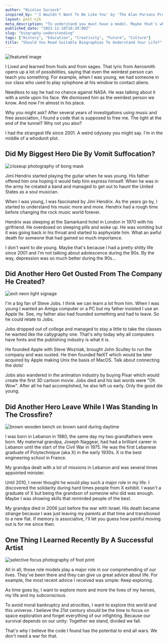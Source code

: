 ```yaml
---
author: "Nicolas Sursock"
inspired_by: "'I Wouldn't Want To Be Like You' by 'The Alan Parsons Project' on 'I Robot'"
layout: post.njk
meta_description: "To understand you must have a model. Maybe that's why models are important for our teens. No shame saying you also need them during a midlife crisis."
published_date: "2022-12-10T16:29:00Z"
slug: "biography-understanding"
tags: ["History", "Education", "Creativity", "Future", "Culture"]
title: "Should You Read Suitable Biographies To Understand Your Life?"
---
```


![featured image](https://images.unsplash.com/photo-1627828940707-39a6b115b205?ixlib=rb-4.0.3&ixid=MnwxMjA3fDB8MHxwaG90by1wYWdlfHx8fGVufDB8fHx8&auto=format&fit=crop)

I Lived and learned from fools and from sages. That lyric from Aerosmith opens up a lot of possibilities, saying that even the weirdest person can teach you something. For example, when I was young, we had someone in our class who used to play xylophone at his window to contact aliens.

Needless to say he had no chance against NASA. He was talking about it with a smile upon his face. We dismissed him as the weirdest person we know. And now I'm almost in his place.

Why you might ask? After several years of investigations using music and free association, I found a code that is supposed to free me. The light at the end of the tunnel? Why not you also?

I had the strangest life since 2001. A weird odyssey you might say. I'm in the middle of a whodunit plot.

## Did My Biggest Hero Die By Vomit Suffocation?

![closeup photography of bong mask](https://images.unsplash.com/photo-1505185166728-2c573eee20ad?ixlib=rb-4.0.3&ixid=MnwxMjA3fDB8MHxwaG90by1wYWdlfHx8fGVufDB8fHx8&auto=format&fit=crop&q=80&w=800&h=600)

Jimi Hendrix started playing the guitar when he was young. His father offered him one hoping it would help him express himself. When he was in the army he created a band and managed to get out to haunt the United States as a soul musician.

When I was young, I was fascinated by Jimi Hendrix. As the years go by, I started to understand his music more and more. Hendrix had a rough time before changing the rock music world forever.

Hendrix was sleeping at the Samarkand hotel in London in 1970 with his girlfriend. He overdosed on sleeping pills and woke up. He was vomiting but it was going back in his throat and started to asphyxiate him. What an awful death for someone that had gained so much importance.

I don't want to die young. Maybe that's because I had a pretty shitty life since 2001 and I'm not talking about adolescence during the 90s. By the way, depression was so much better during the 90s...

## Did Another Hero Get Ousted From The Company He Created?

![exit neon light signage](https://images.unsplash.com/photo-1549728662-1499eff84059?ixlib=rb-4.0.3&ixid=MnwxMjA3fDB8MHxwaG90by1wYWdlfHx8fGVufDB8fHx8&auto=format&fit=crop&q=80&w=800&h=600)

I'm a big fan of Steve Jobs. I think we can learn a lot from him. When I was young I wanted an Amiga computer or a PC but my father insisted I use an Apple IIe. See, my father also had founded something and had to leave. So he could relate to Jobs.

Jobs dropped out of college and managed to stay a little to take the classes he wanted like the callygraphy one. That's why today why all computers have fonts and the publishing industry is what it is.

He founded Apple with Steve Wozniak, brought John Sculley to run the company and was ousted. He then founded NeXT which would be later acquired by Apple making Unix the basis of MacOS. Talk about connecting the dots!

Jobs also wandered in the animation industry by buying Pixar which would create the first 3D cartoon movie. Jobs died and his last words were "Oh Wow". After all he had accomplished, he also left us early. Only the good die young.

## Did Another Hero Leave While I Was Standing In The Crossfire?

![brown wooden bench on brown sand during daytime](https://images.unsplash.com/photo-1620837953277-985e536c977a?ixlib=rb-4.0.3&ixid=MnwxMjA3fDB8MHxwaG90by1wYWdlfHx8fGVufDB8fHx8&auto=format&fit=crop&q=80&w=800&h=600)

I was born in Lebanon in 1980, the same day my two grandfathers were born. My maternal grandpa, Joseph Naggear, had had a brilliant career in Lebanon until the start of the Civil War in 1975. He was the first Lebanese graduate of Polytechnique (aka X) in the early 1930s. X is the best engineering school in France.

My grandpa dealt with a lot of missions in Lebanon and was several times appointed minister.

Until 2010, I never thought he would play such a major role in my life. I discovered the solidarity during hard times people from X exhibit. I wasn't a graduate of X but being the grandson of someone who did was enough. Maybe I was showing skills that reminded people of the best.

My grandpa died in 2006 just before the war with Israel. His death became strange because I was just leaving my parents at that time and transitioned to a new flat. If memory is associative, I'll let you guess how painful moving out is for me since then.

## One Thing I Learned Recently By A Successful Artist

![selective focus photography of foot print](https://images.unsplash.com/photo-1522756890800-ac12d130a43f?ixlib=rb-4.0.3&ixid=MnwxMjA3fDB8MHxwaG90by1wYWdlfHx8fGVufDB8fHx8&auto=format&fit=crop&q=80&w=800&h=600)

All in all, those role models play a major role in our comprehending of our lives. They've been there and they can give us great advice about life. For example, the most recent advice I received was simple: Keep exploring.

As time goes by, I want to explore more and more the lives of my heroes, my life and my subconscious.

To avoid moral bankruptcy and atrocities, I want to explore this world and this universe. I believe the 21st century should be the time to focus on space exploration and forget everything of our infighting. Because our survival depends on our unity: Together we stand, divided we fall.

That's why I believe the code I found has the potential to end all wars. We don't need a war for that. 